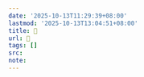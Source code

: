 ```yaml
---
date: '2025-10-13T11:29:39+08:00'
lastmod: '2025-10-13T13:04:51+08:00'
title: 󰢡
url: 󰢡
tags: []
src:
note:
---
```

